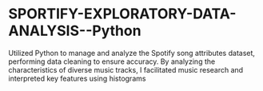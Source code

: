 # SPORTIFY-EXPLORATORY-DATA-ANALYSIS--Python
Utilized Python to manage and analyze the Spotify song attributes dataset, performing data cleaning to ensure accuracy. By analyzing the characteristics of diverse music tracks, I facilitated music research and interpreted key features using histograms
